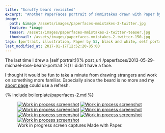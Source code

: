 ```yaml
---
title: "Scruffy beard revisited"
excerpt: "Another PaperFaces portrait of @mmistakes drawn with Paper by 53 on an iPad."
image: 
  path: &image /assets/images/paperfaces-mmistakes-2-twitter.jpg 
  feature: *image
  teaser: /assets/images/paperfaces-mmistakes-2-twitter-teaser.jpg
  thumbnail: /assets/images/paperfaces-mmistakes-2-twitter-150.jpg
tags: [portrait, illustration, Paper by 53, black and white, self portrait, Michael Rose]
last_modified_at: 2017-01-17T12:52:20-05:00
---
```


The last time I drew a [self portrait]({% post_url /paperfaces/2013-05-29-michael-rose-beard-portrait %}) I didn't have a face.

I thought it would be fun to take a minute from drawing strangers and work on something more familiar. Especially since the beard is no more and my [about page](/about/) could use a refresh.

{% include boilerplate/paperfaces-2.md %}

<figure class="third">
  <a href="/assets/images/paperfaces-mmistakes-2-process-1-lg.jpg"><img src="/assets/images/paperfaces-mmistakes-2-process-1-600.jpg" alt="Work in process screenshot"></a>
  <a href="/assets/images/paperfaces-mmistakes-2-process-2-lg.jpg"><img src="/assets/images/paperfaces-mmistakes-2-process-2-600.jpg" alt="Work in process screenshot"></a>
  <a href="/assets/images/paperfaces-mmistakes-2-process-3-lg.jpg"><img src="/assets/images/paperfaces-mmistakes-2-process-3-600.jpg" alt="Work in process screenshot"></a>
  <a href="/assets/images/paperfaces-mmistakes-2-process-4-lg.jpg"><img src="/assets/images/paperfaces-mmistakes-2-process-4-600.jpg" alt="Work in process screenshot"></a>
  <a href="/assets/images/paperfaces-mmistakes-2-process-5-lg.jpg"><img src="/assets/images/paperfaces-mmistakes-2-process-5-600.jpg" alt="Work in process screenshot"></a>
  <a href="/assets/images/paperfaces-mmistakes-2-process-6-lg.jpg"><img src="/assets/images/paperfaces-mmistakes-2-process-6-600.jpg" alt="Work in process screenshot"></a>
  <a href="/assets/images/paperfaces-mmistakes-2-process-7-lg.jpg"><img src="/assets/images/paperfaces-mmistakes-2-process-7-600.jpg" alt="Work in process screenshot"></a>
  <figcaption>Work in progress screen captures Made with Paper.</figcaption>
</figure>
